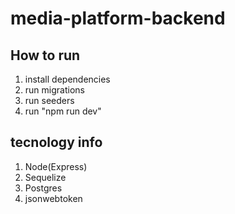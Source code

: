 # media-platform-backend

## How to run

1. install dependencies
2. run migrations
3. run seeders
4.  run "npm run dev"

## tecnology info
1. Node(Express)
2. Sequelize
3. Postgres
4. jsonwebtoken
